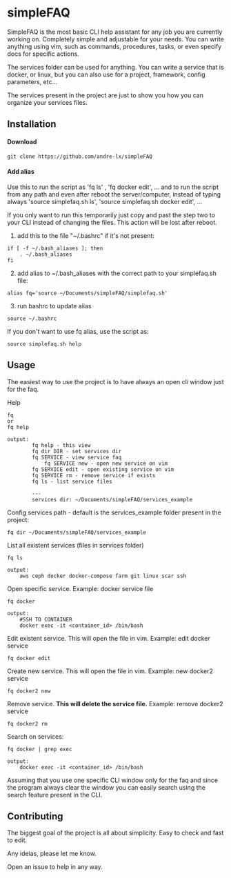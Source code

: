 # simpleFAQ

SimpleFAQ is the most basic CLI help assistant for any job you are currently working on. Completely simple and adjustable for your needs. You can write anything using vim, such as commands, procedures, tasks, or even specify docs for specific actions.

The services folder can be used for anything. You can write a service that is docker, or linux, but you can also use for a project, framework, config parameters, etc...
 
The services present in the project are just to show you how you can organize your services files.
 
## Installation

#### Download

```
git clone https://github.com/andre-lx/simpleFAQ
```

#### Add alias

Use this to run the script as 'fq ls' , 'fq docker edit', ... and to run the script from any path and even after reboot the server/computer, instead of typing always 'source simplefaq.sh ls', 'source simplefaq.sh docker edit', ...

If you only want to run this temporarily just copy and past the step two to your CLI instead of changing the files. This action will be lost after reboot.

1. add this to the file "~/.bashrc" if it's not present:
```
if [ -f ~/.bash_aliases ]; then
    . ~/.bash_aliases
fi
```

2. add alias to ~/.bash_aliases with the correct path to your simplefaq.sh file:
```
alias fq='source ~/Documents/simpleFAQ/simplefaq.sh'
```

3. run bashrc to update alias
```
source ~/.bashrc
```

If you don't want to use fq alias, use the script as: 

```
source simplefaq.sh help 
```

## Usage

The easiest way to use the project is to have always an open cli window just for the faq.

Help
```
fq
or
fq help

output:
		fq help - this view
		fq dir DIR - set services dir
   		fq SERVICE - view service faq
        	fq SERVICE new - open new service on vim 
   	 	fq SERVICE edit - open existing service on vim
   		fq SERVICE rm - remove service if exists
   	 	fq ls - list service files
	
		---
		services dir: ~/Documents/simpleFAQ/services_example
```

Config services path - default is the services_example folder present in the project:
```
fq dir ~/Documents/simpleFAQ/services_example
```

List all existent services (files in services folder)
```
fq ls

output:
    aws ceph docker docker-compose farm git linux scar ssh

```

Open specific service. Example: docker service file
```
fq docker

output:
    #SSH TO CONTAINER
    docker exec -it <container_id> /bin/bash

```

Edit existent service. This will open the file in vim. Example: edit docker service 
```
fq docker edit
```

Create new service. This will open the file in vim. Example: new docker2 service

```
fq docker2 new
```

Remove service. **This will delete the service file.** Example: remove docker2 service

```
fq docker2 rm
```

Search on services:

```
fq docker | grep exec

output:
    docker exec -it <container_id> /bin/bash
```

Assuming that you use one specific CLI window only for the faq and since the program always clear the window you can easily search using the search feature present in the CLI.

## Contributing

The biggest goal of the project is all about simplicity. Easy to check and fast to edit.

Any ideias, please let me know. 

Open an issue to help in any way.
